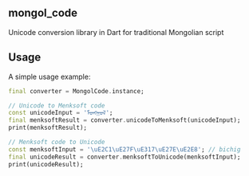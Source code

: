 ## mongol_code

Unicode conversion library in Dart for traditional Mongolian script 

## Usage

A simple usage example:

```dart
final converter = MongolCode.instance;

// Unicode to Menksoft code
const unicodeInput = 'ᠮᠣᠩᠭᠣᠯ';
final menksoftResult = converter.unicodeToMenksoft(unicodeInput);
print(menksoftResult);

// Menksoft code to Unicode
const menksoftInput = '\uE2C1\uE27F\uE317\uE27E\uE2E8'; // bichig
final unicodeResult = converter.menksoftToUnicode(menksoftInput);
print(unicodeResult);
```

